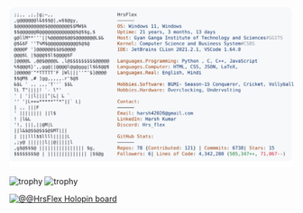 <a href="https://github.com/HrsFlex/HrsFlex">
  <picture>
    <source media="(prefers-color-scheme: dark)" srcset="https://raw.githubusercontent.com/HrsFlex/HrsFlex/main/dark_mode.svg">
    <img alt="Andrew Grant's GitHub Profile README" src="https://raw.githubusercontent.com/HrsFlex/HrsFlex/main/light_mode.svg">
  </picture>
</a>




![trophy](https://github-profile-trophy.vercel.app/?username=ryo-ma)
![trophy](https://github-profile-trophy.vercel.app/?username=HrsFlex)


<a href="https://holopin.me/HrsFlex">   <img src="https://holopin.me/HrsFlex" alt="@@HrsFlex Holopin board" /> </a>
